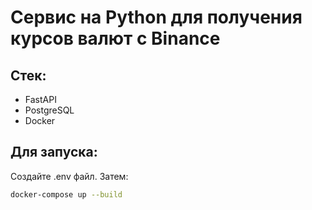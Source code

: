 # Сервис на Python для получения курсов валют с Binance

## Стек:
- FastAPI
- PostgreSQL
- Docker

## Для запуска:

Создайте .env файл. Затем:
```bash
docker-compose up --build
```
